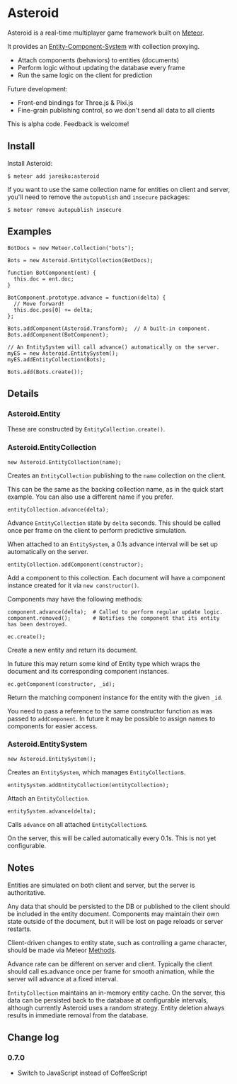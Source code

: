 Asteroid
========

Asteroid is a real-time multiplayer game framework built on [Meteor](http://www.meteor.com/).

It provides an [Entity-Component-System](http://en.wikipedia.org/wiki/Entity_component_system)
with collection proxying.

* Attach components (behaviors) to entities (documents)
* Perform logic without updating the database every frame
* Run the same logic on the client for prediction

Future development:

* Front-end bindings for Three.js & Pixi.js
* Fine-grain publishing control, so we don't send all data to all clients

This is alpha code.
Feedback is welcome!

Install
-------

Install Asteroid:

    $ meteor add jareiko:asteroid

If you want to use the same collection name for entities on client and server,
you'll need to remove the `autopublish` and `insecure` packages:

    $ meteor remove autopublish insecure

Examples
--------

    BotDocs = new Meteor.Collection("bots");

    Bots = new Asteroid.EntityCollection(BotDocs);

    function BotComponent(ent) {
      this.doc = ent.doc;
    }

    BotComponent.prototype.advance = function(delta) {
      // Move forward!
      this.doc.pos[0] += delta;
    };

    Bots.addComponent(Asteroid.Transform);  // A built-in component.
    Bots.addComponent(BotComponent);

    // An EntitySystem will call advance() automatically on the server.
    myES = new Asteroid.EntitySystem();
    myES.addEntityCollection(Bots);

    Bots.add(Bots.create());

Details
-------

### Asteroid.Entity

These are constructed by `EntityCollection.create()`.

### Asteroid.EntityCollection

    new Asteroid.EntityCollection(name);

Creates an `EntityCollection` publishing to the `name` collection on the client.

This can be the same as the backing collection name, as in the quick start example.
You can also use a different name if you prefer.

    entityCollection.advance(delta);

Advance `EntityCollection` state by `delta` seconds.
This should be called once per frame on the client to perform predictive simulation.

When attached to an `EntitySystem`, a 0.1s advance interval will be set up automatically on the server.

    entityCollection.addComponent(constructor);

Add a component to this collection. Each document will have a component instance
created for it via `new constructor()`.

Components may have the following methods:

    component.advance(delta);  # Called to perform regular update logic.
    component.removed();       # Notifies the component that its entity has been destroyed.

    ec.create();

Create a new entity and return its document.

In future this may return some kind of Entity type which wraps the document and its
corresponding component instances.

    ec.getComponent(constructor, _id);

Return the matching component instance for the entity with the given `_id`.

You need to pass a reference to the same constructor function as was passed to
`addComponent`. In future it may be possible to assign names to components for
easier access.

### Asteroid.EntitySystem

    new Asteroid.EntitySystem();

Creates an `EntitySystem`, which manages `EntityCollection`s.

    entitySystem.addEntityCollection(entityCollection);

Attach an `EntityCollection`.

    entitySystem.advance(delta);

Calls `advance` on all attached `EntityCollection`s.

On the server, this will be called automatically every 0.1s.
This is not yet configurable.

Notes
-----

Entities are simulated on both client and server, but the server is authoritative.

Any data that should be persisted to the DB or published to the client should
be included in the entity document. Components may maintain their own state
outside of the document, but it will be lost on page reloads or server restarts.

Client-driven changes to entity state, such as controlling a game character,
should be made via Meteor [Methods](http://docs.meteor.com/#methods_header).

Advance rate can be different on server and client.
Typically the client should call es.advance once per frame for smooth animation,
while the server will advance at a fixed interval.

`EntityCollection` maintains an in-memory entity cache.
On the server, this data can be persisted back to the database at configurable intervals,
although currently Asteroid uses a random strategy.
Entity deletion always results in immediate removal from the database.

Change log
----------

### 0.7.0

* Switch to JavaScript instead of CoffeeScript
